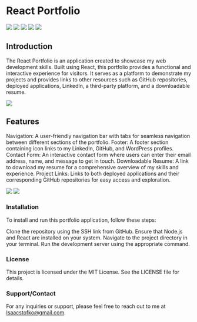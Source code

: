 # React Portfolio

<img src="	https://img.shields.io/badge/GitHub%20Pages-222222?style=for-the-badge&logo=GitHub%20Pages&logoColor=white" /> <img src="https://img.shields.io/badge/React-20232A?style=for-the-badge&logo=react&logoColor=61DAFB" /> <img src="https://img.shields.io/badge/Bootstrap-563D7C?style=for-the-badge&logo=bootstrap&logoColor=white" /> <img src="https://img.shields.io/badge/Font_Awesome-339AF0?style=for-the-badge&logo=fontawesome&logoColor=white" /> <img src="	https://img.shields.io/badge/JavaScript-323330?style=for-the-badge&logo=javascript&logoColor=F7DF1E" /> 

## Introduction
The React Portfolio is an application created to showcase my web development skills. Built using React, this portfolio provides a functional and interactive experience for visitors. It serves as a platform to demonstrate my projects and provides links to other resources such as GitHub repositories, deployed applications, LinkedIn, a third-party platform, and a downloadable resume.

<img src="https://i.imgur.com/SsKJvuF.png">

## Features
Navigation: A user-friendly navigation bar with tabs for seamless navigation between different sections of the portfolio.
Footer: A footer section containing icon links to my LinkedIn, GitHub, and WordPress profiles.
Contact Form: An interactive contact form where users can enter their email address, name, and message to get in touch.
Downloadable Resume: A link to download my resume for a comprehensive overview of my skills and experience.
Project Links: Links to both deployed applications and their corresponding GitHub repositories for easy access and exploration.

<img src="https://i.imgur.com/lHKazrk.jpg">

 <img src="https://i.imgur.com/KKFnlxS.png">

### Installation
To install and run this portfolio application, follow these steps:

Clone the repository using the SSH link from GitHub.
Ensure that Node.js and React are installed on your system.
Navigate to the project directory in your terminal.
Run the development server using the appropriate command.

### License
This project is licensed under the MIT License. See the LICENSE file for details.

### Support/Contact
For any inquiries or support, please feel free to reach out to me at Isaacstofko@gmail.com.

